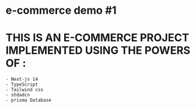 # e-commerce demo #1

# THIS IS AN E-COMMERCE PROJECT IMPLEMENTED USING THE POWERS OF :

    - Next-js 14
    - TypeScript
    - Tailwind css
    - shdadcn
    - prisma Database
